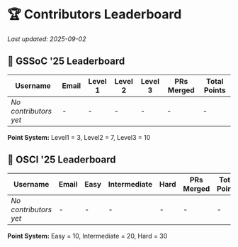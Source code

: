 # 🏆 Contributors Leaderboard

*Last updated: 2025-09-02*

## 🌸 GSSoC '25 Leaderboard

| Username | Email | Level 1 | Level 2 | Level 3 | PRs Merged | Total Points |
|----------|-------|---------|---------|---------|------------|--------------|
| *No contributors yet* | - | - | - | - | - | - |

**Point System:** Level1 = 3, Level2 = 7, Level3 = 10

## 🚀 OSCI '25 Leaderboard

| Username | Email | Easy | Intermediate | Hard | PRs Merged | Total Points |
|----------|-------|------|--------------|------|------------|--------------|
| *No contributors yet* | - | - | - | - | - | - |

**Point System:** Easy = 10, Intermediate = 20, Hard = 30
